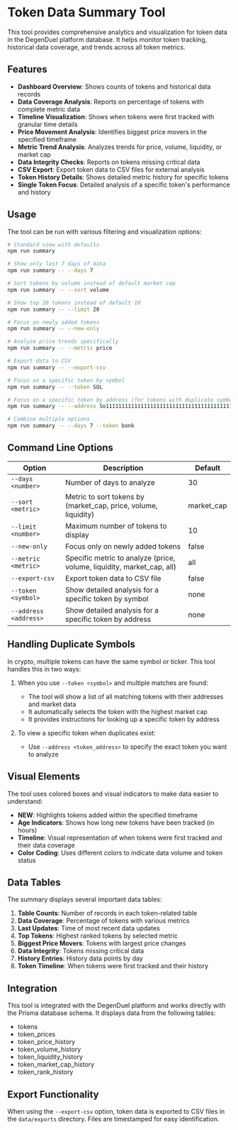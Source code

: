 # Token Data Summary Tool

This tool provides comprehensive analytics and visualization for token data in the DegenDuel platform database. It helps monitor token tracking, historical data coverage, and trends across all token metrics.

## Features

- **Dashboard Overview**: Shows counts of tokens and historical data records
- **Data Coverage Analysis**: Reports on percentage of tokens with complete metric data
- **Timeline Visualization**: Shows when tokens were first tracked with granular time details
- **Price Movement Analysis**: Identifies biggest price movers in the specified timeframe
- **Metric Trend Analysis**: Analyzes trends for price, volume, liquidity, or market cap
- **Data Integrity Checks**: Reports on tokens missing critical data
- **CSV Export**: Export token data to CSV files for external analysis
- **Token History Details**: Shows detailed metric history for specific tokens
- **Single Token Focus**: Detailed analysis of a specific token's performance and history

## Usage

The tool can be run with various filtering and visualization options:

```bash
# Standard view with defaults
npm run summary

# Show only last 7 days of data
npm run summary -- --days 7

# Sort tokens by volume instead of default market cap
npm run summary -- --sort volume

# Show top 20 tokens instead of default 10
npm run summary -- --limit 20

# Focus on newly added tokens
npm run summary -- --new-only

# Analyze price trends specifically
npm run summary -- --metric price

# Export data to CSV
npm run summary -- --export-csv

# Focus on a specific token by symbol
npm run summary -- --token SOL

# Focus on a specific token by address (for tokens with duplicate symbols)
npm run summary -- --address So11111111111111111111111111111111111111112

# Combine multiple options
npm run summary -- --days 7 --token bonk
```

## Command Line Options

| Option | Description | Default |
|--------|-------------|---------|
| `--days <number>` | Number of days to analyze | 30 |
| `--sort <metric>` | Metric to sort tokens by (market_cap, price, volume, liquidity) | market_cap |
| `--limit <number>` | Maximum number of tokens to display | 10 |
| `--new-only` | Focus only on newly added tokens | false |
| `--metric <metric>` | Specific metric to analyze (price, volume, liquidity, market_cap, all) | all |
| `--export-csv` | Export token data to CSV file | false |
| `--token <symbol>` | Show detailed analysis for a specific token by symbol | none |
| `--address <address>` | Show detailed analysis for a specific token by address | none |

## Handling Duplicate Symbols

In crypto, multiple tokens can have the same symbol or ticker. This tool handles this in two ways:

1. When you use `--token <symbol>` and multiple matches are found:
   - The tool will show a list of all matching tokens with their addresses and market data
   - It automatically selects the token with the highest market cap
   - It provides instructions for looking up a specific token by address

2. To view a specific token when duplicates exist:
   - Use `--address <token_address>` to specify the exact token you want to analyze

## Visual Elements

The tool uses colored boxes and visual indicators to make data easier to understand:

- **NEW**: Highlights tokens added within the specified timeframe
- **Age Indicators**: Shows how long new tokens have been tracked (in hours)
- **Timeline**: Visual representation of when tokens were first tracked and their data coverage
- **Color Coding**: Uses different colors to indicate data volume and token status

## Data Tables

The summary displays several important data tables:

1. **Table Counts**: Number of records in each token-related table
2. **Data Coverage**: Percentage of tokens with various metrics
3. **Last Updates**: Time of most recent data updates
4. **Top Tokens**: Highest ranked tokens by selected metric
5. **Biggest Price Movers**: Tokens with largest price changes
6. **Data Integrity**: Tokens missing critical data
7. **History Entries**: History data points by day
8. **Token Timeline**: When tokens were first tracked and their history

## Integration

This tool is integrated with the DegenDuel platform and works directly with the Prisma database schema. It displays data from the following tables:

- tokens
- token_prices
- token_price_history
- token_volume_history
- token_liquidity_history
- token_market_cap_history
- token_rank_history

## Export Functionality

When using the `--export-csv` option, token data is exported to CSV files in the `data/exports` directory. Files are timestamped for easy identification.